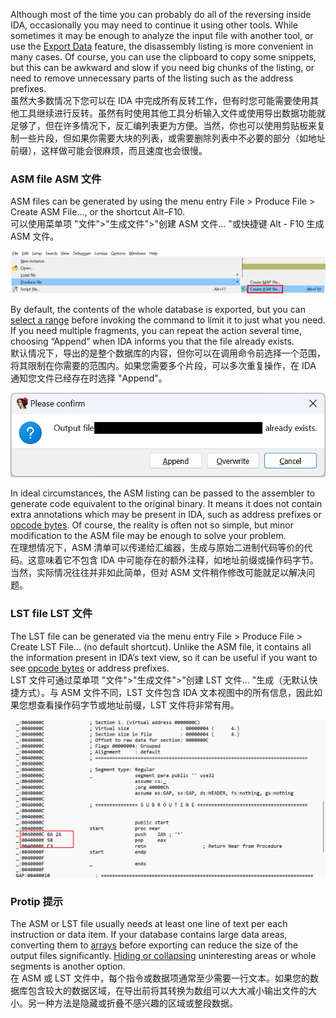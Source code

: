 Although most of the time you can probably do all of the reversing inside IDA, occasionally you may need to continue it using other tools. While sometimes it may be enough to analyze the input file with another tool, or use the [Export Data](https://hex-rays.com/blog/igors-tip-of-the-week-39-export-data/) feature, the disassembly listing is more convenient in many cases. Of course, you can use the clipboard to copy some snippets, but this can be awkward and slow if you need big chunks of the listing, or need to remove unnecessary parts of the listing such as the address prefixes.  
虽然大多数情况下您可以在 IDA 中完成所有反转工作，但有时您可能需要使用其他工具继续进行反转。虽然有时使用其他工具分析输入文件或使用导出数据功能就足够了，但在许多情况下，反汇编列表更为方便。当然，你也可以使用剪贴板来复制一些片段，但如果你需要大块的列表，或需要删除列表中不必要的部分（如地址前缀），这样做可能会很麻烦，而且速度也会很慢。

### ASM file ASM 文件

ASM files can be generated by using the menu entry File > Produce File > Create ASM File…, or the shortcut Alt–F10.  
可以使用菜单项 "文件">"生成文件">"创建 ASM 文件... "或快捷键 Alt - F10 生成 ASM 文件。

![](assets/2023/04/asmexport1.png)

By default, the contents of the whole database is exported, but you can [select a range](https://hex-rays.com/blog/igor-tip-of-the-week-03-selection-in-ida/) before invoking the command to limit it to just what you need. If you need multiple fragments, you can repeat the action several time, choosing “Append” when IDA informs you that the file already exists.  
默认情况下，导出的是整个数据库的内容，但你可以在调用命令前选择一个范围，将其限制在你需要的范围内。如果您需要多个片段，可以多次重复操作，在 IDA 通知您文件已经存在时选择 "Append"。

![](assets/2023/04/asmexport2.png)

In ideal circumstances, the ASM listing can be passed to the assembler to generate code equivalent to the original binary. It means it does not contain extra annotations which may be present in IDA, such as address prefixes or [opcode bytes](https://hex-rays.com/blog/igors-tip-of-the-week-123-opcode-bytes/). Of course, the reality is often not so simple, but minor modification to the ASM file may be enough to solve your problem.  
在理想情况下，ASM 清单可以传递给汇编器，生成与原始二进制代码等价的代码。这意味着它不包含 IDA 中可能存在的额外注释，如地址前缀或操作码字节。当然，实际情况往往并非如此简单，但对 ASM 文件稍作修改可能就足以解决问题。

### LST file LST 文件

The LST file can be generated via the menu entry File > Produce File > Create LST File… (no default shortcut). Unlike the ASM file, it contains all the information present in IDA’s text view, so it can be useful if you want to see [opcode bytes](https://hex-rays.com/blog/igors-tip-of-the-week-123-opcode-bytes/) or address prefixes.  
LST 文件可通过菜单项 "文件">"生成文件">"创建 LST 文件... "生成（无默认快捷方式）。与 ASM 文件不同，LST 文件包含 IDA 文本视图中的所有信息，因此如果您想查看操作码字节或地址前缀，LST 文件将非常有用。

![](assets/2023/04/asmexport3.png)

### Protip 提示

The ASM or LST file usually needs at least one line of text per each instruction or data item. If your database contains large data areas, converting them to [arrays](https://hex-rays.com/blog/igor-tip-of-the-week-10-working-with-arrays/) before exporting can reduce the size of the output files significantly. [Hiding or collapsing](https://hex-rays.com/blog/igors-tip-of-the-week-31-hiding-and-collapsing/) uninteresting areas or whole segments is another option.  
在 ASM 或 LST 文件中，每个指令或数据项通常至少需要一行文本。如果您的数据库包含较大的数据区域，在导出前将其转换为数组可以大大减小输出文件的大小。另一种方法是隐藏或折叠不感兴趣的区域或整段数据。